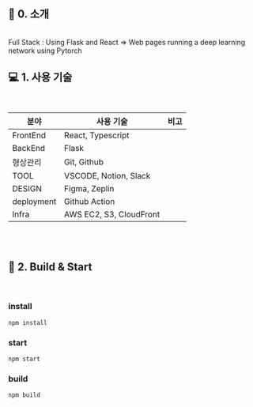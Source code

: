 ## 🔖 0. 소개

<br>
    Full Stack : Using Flask and React => Web pages running a deep learning network using Pytorch
<br>

## 💻 1. 사용 기술

<br>

| 분야       | 사용 기술               | 비고 |
| ---------- | ----------------------- | ---- |
| FrontEnd   | React, Typescript       |
| BackEnd    | Flask     |
| 형상관리   | Git, Github             |
| TOOL       | VSCODE, Notion, Slack   |
| DESIGN     | Figma, Zeplin           |
| deployment | Github Action           |
| Infra      | AWS EC2, S3, CloudFront |

<br>
<br>

## 🔖 2. Build & Start

<br>

### install

```
npm install
```

### start

```
npm start
```

### build

```
npm build
```

<br>
<br>
